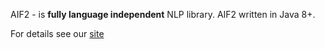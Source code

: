 AIF2 - is **fully language independent** NLP library. AIF2 written in Java 8+. 

For details see our [site](http://aif.io)
